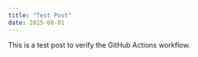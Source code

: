 ```yaml
---
title: "Test Post"
date: 2025-08-01
---
```


This is a test post to verify the GitHub Actions workflow.
